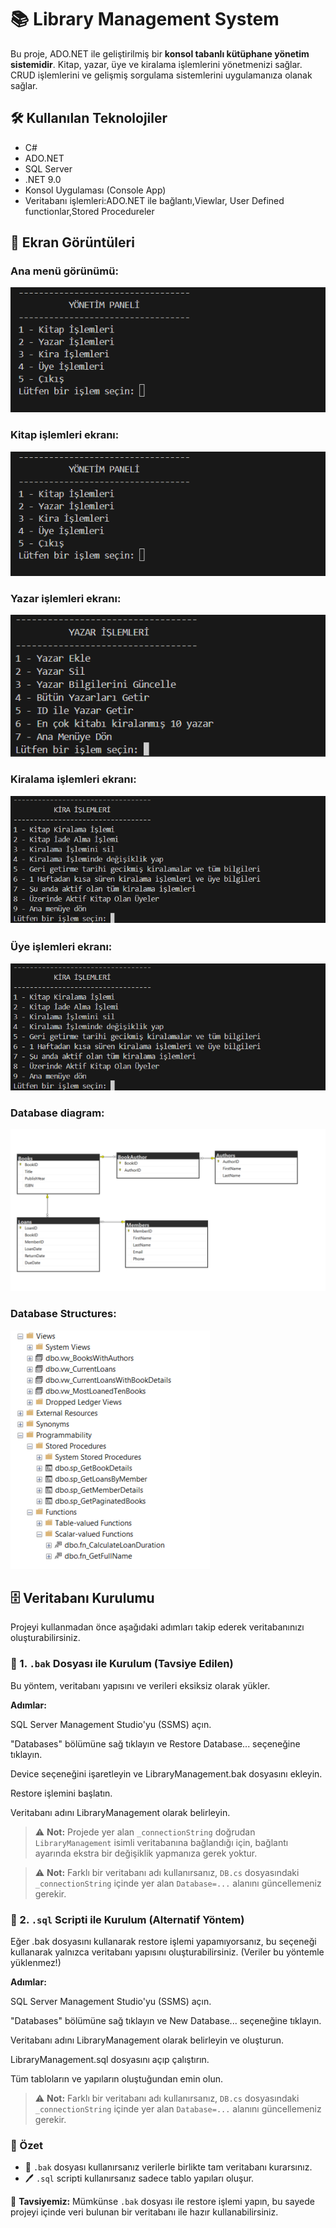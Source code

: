 # 📚 Library Management System

Bu proje, ADO.NET ile geliştirilmiş bir **konsol tabanlı kütüphane yönetim sistemidir**. Kitap, yazar, üye ve kiralama işlemlerini yönetmenizi sağlar.
CRUD işlemlerini ve gelişmiş sorgulama sistemlerini uygulamanıza olanak sağlar.

## 🛠️ Kullanılan Teknolojiler

- C#
- ADO.NET
- SQL Server
- .NET 9.0
- Konsol Uygulaması (Console App)
- Veritabanı işlemleri:ADO.NET ile bağlantı,Viewlar, User Defined functionlar,Stored Procedureler

## 📸 Ekran Görüntüleri

 ### Ana menü görünümü:

![MainMenu](screenshots/MainMenu.png)

### Kitap işlemleri ekranı:

![BookOperations](screenshots/BookOperations.png)

### Yazar işlemleri ekranı:

![AuthorOperations](screenshots/AuthorOperations.png)

### Kiralama işlemleri ekranı:

![LoanOperations](screenshots/LoanOperations.png)

### Üye işlemleri ekranı:

![MemberOperations](screenshots/MemberOperations.png)

### Database diagram:

![DatabaseDiagram](screenshots/DatabaseDiagram.png)

### Database Structures:

![DatabaseStructures](screenshots/DatabaseStructures.png)


## 🗄️ Veritabanı Kurulumu

Projeyi kullanmadan önce aşağıdaki adımları takip ederek veritabanınızı oluşturabilirsiniz.

### 📁 1. `.bak` Dosyası ile Kurulum (**Tavsiye Edilen**)

Bu yöntem, veritabanı yapısını ve verileri eksiksiz olarak yükler.

**Adımlar:**

SQL Server Management Studio'yu (SSMS) açın.

"Databases" bölümüne sağ tıklayın ve Restore Database... seçeneğine tıklayın.

Device seçeneğini işaretleyin ve LibraryManagement.bak dosyasını ekleyin.

Restore işlemini başlatın.

Veritabanı adını LibraryManagement olarak belirleyin.

> ⚠️ **Not:** Projede yer alan `_connectionString` doğrudan `LibraryManagement` isimli veritabanına bağlandığı için, bağlantı ayarında ekstra bir değişiklik yapmanıza gerek yoktur.

> ⚠️ **Not:** Farklı bir veritabanı adı kullanırsanız, `DB.cs` dosyasındaki `_connectionString` içinde yer alan `Database=...` alanını güncellemeniz gerekir.


### 🔧 2. `.sql` Scripti ile Kurulum (**Alternatif Yöntem**)

Eğer .bak dosyasını kullanarak restore işlemi yapamıyorsanız, bu seçeneği kullanarak yalnızca veritabanı yapısını oluşturabilirsiniz. (Veriler bu yöntemle yüklenmez!)

**Adımlar:**

SQL Server Management Studio'yu (SSMS) açın.

"Databases" bölümüne sağ tıklayın ve New Database... seçeneğine tıklayın.

Veritabanı adını LibraryManagement olarak belirleyin ve oluşturun.

LibraryManagement.sql dosyasını açıp çalıştırın.

Tüm tabloların ve yapıların oluştuğundan emin olun.

> ⚠️ **Not:** Farklı bir veritabanı adı kullanırsanız, `DB.cs` dosyasındaki `_connectionString` içinde yer alan `Database=...` alanını güncellemeniz gerekir.

### 📝 Özet

* 📅 `.bak` dosyası kullanırsanız verilerle birlikte tam veritabanı kurarsınız.
* 🖊️ `.sql` scripti kullanırsanız sadece tablo yapıları oluşur.

📢 **Tavsiyemiz:** Mümkünse `.bak` dosyası ile restore işlemi yapın, bu sayede projeyi içinde veri bulunan bir veritabanı ile hazır kullanabilirsiniz.
